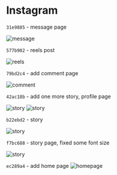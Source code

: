 # Instagram

`31e9885` - message page

![message](./update/31e9885.png)

`577b902` - reels post

![reels](./update/577b902.gif)

`79bd2c4` - add comment page

![comment](./update/79bd2c4.png)

`42ac18b` - add one more story, profile page

![story](./update/42ac18b_1.png)
![story](./update/42ac18b_2.png)

`b22ebd2` - story

![story](./update/b22ebd2.gif)

`f7bc688` - story page, fixed some font size

![story](./update/f7bc688.png)

`ec289a4` - add home page
![homepage](./update/ec289a4.png)